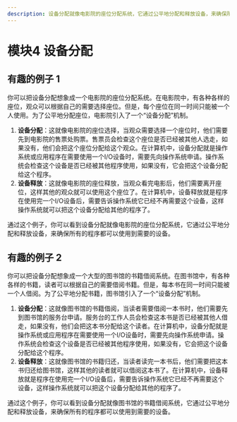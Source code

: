 ```yaml
---
description: 设备分配就像电影院的座位分配系统，它通过公平地分配和释放设备，来确保所有的程序都可以使用到需要的设备。
---
```


# 模块4 设备分配

## 有趣的例子 1

你可以把设备分配想象成一个电影院的座位分配系统。在电影院中，有各种各样的座位，观众可以根据自己的需要选择座位。但是，每个座位在同一时间只能被一个人使用。为了公平地分配座位，电影院引入了一个“设备分配”机制。

1. **设备分配**：这就像电影院的座位选择，当观众需要选择一个座位时，他们需要先到电影院的售票处购票。售票员会检查这个座位是否已经被其他人选走，如果没有，他们会把这个座位分配给这个观众。在计算机中，设备分配就是操作系统或应用程序在需要使用一个I/O设备时，需要先向操作系统申请。操作系统会检查这个设备是否已经被其他程序使用，如果没有，它会把这个设备分配给这个程序。
2. **设备释放**：这就像电影院的座位释放，当观众看完电影后，他们需要离开座位，这样其他的观众就可以使用这个座位了。在计算机中，设备释放就是程序在使用完一个I/O设备后，需要告诉操作系统它已经不再需要这个设备，这样操作系统就可以把这个设备分配给其他的程序了。

通过这个例子，你可以看到设备分配就像电影院的座位分配系统，它通过公平地分配和释放设备，来确保所有的程序都可以使用到需要的设备。



## 有趣的例子 2

你可以把设备分配想象成一个大型的图书馆的书籍借阅系统。在图书馆中，有各种各样的书籍，读者可以根据自己的需要借阅书籍。但是，每本书在同一时间只能被一个人借阅。为了公平地分配书籍，图书馆引入了一个“设备分配”机制。

1. **设备分配**：这就像图书馆的书籍借阅，当读者需要借阅一本书时，他们需要先到图书馆的服务台申请。服务台的工作人员会检查这本书是否已经被其他人借走，如果没有，他们会把这本书分配给这个读者。在计算机中，设备分配就是操作系统或应用程序在需要使用一个I/O设备时，需要先向操作系统申请。操作系统会检查这个设备是否已经被其他程序使用，如果没有，它会把这个设备分配给这个程序。
2. **设备释放**：这就像图书馆的书籍归还，当读者读完一本书后，他们需要把这本书归还给图书馆，这样其他的读者就可以借阅这本书了。在计算机中，设备释放就是程序在使用完一个I/O设备后，需要告诉操作系统它已经不再需要这个设备，这样操作系统就可以把这个设备分配给其他的程序了。

通过这个例子，你可以看到设备分配就像图书馆的书籍借阅系统，它通过公平地分配和释放设备，来确保所有的程序都可以使用到需要的设备。



